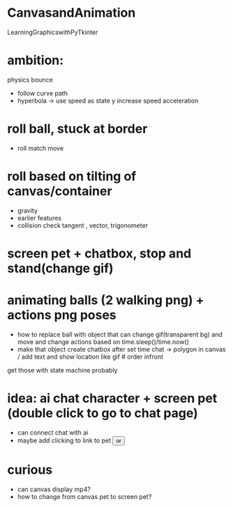 # CanvasandAnimation
 LearningGraphicswithPyTkinter

# ambition:
physics bounce
- follow curve path
- hyperbola -> use speed as state y increase speed acceleration

# roll ball, stuck at border
- roll match move

# roll based on tilting of canvas/container
- gravity
- earlier features
- collision check tangent , vector, trigonometer


# screen pet + chatbox, stop and stand(change gif)
# animating balls (2 walking png) + actions png poses
- how to replace ball with object that can change gif(transparent bg) and move and change actions based on time.sleep()/time.now()
- make that object create chatbox after set time chat -> polygon in canvas / add text and show location like gif # order infront

get those with state machine probably


# idea: ai chat character + screen pet (double click to go to chat page)
- can connect chat with ai
- maybe add clicking to link to pet <button> or <app>

# curious
- can canvas display mp4?
- how to change from canvas pet to screen pet?